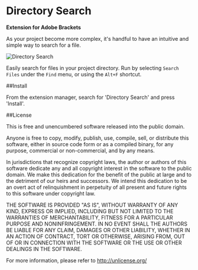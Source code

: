 Directory Search
==========

**Extension for Adobe Brackets**

As your project become more complex, it's handful to have an intuitive and simple way to search for a file.

![Directory Search](https://lh4.googleusercontent.com/WO1LIrxd_GBHzGe4bWcnF3K2J7EOYqM2zyb0gRi6ZdmAGv2YztsPzjPD8zeyFi5TBVNDB1hWE-d1wSA=w1255-h516)

Easily search for files in your project directory.  Run by selecting
`Search Files` under the `Find` menu, or using the `Alt+F` shortcut.


##Install

From the extension manager, search for 'Directory Search' and press 'Install'.

##License

This is free and unencumbered software released into the public domain.

Anyone is free to copy, modify, publish, use, compile, sell, or
distribute this software, either in source code form or as a compiled
binary, for any purpose, commercial or non-commercial, and by any
means.

In jurisdictions that recognize copyright laws, the author or authors
of this software dedicate any and all copyright interest in the
software to the public domain. We make this dedication for the benefit
of the public at large and to the detriment of our heirs and
successors. We intend this dedication to be an overt act of
relinquishment in perpetuity of all present and future rights to this
software under copyright law.

THE SOFTWARE IS PROVIDED "AS IS", WITHOUT WARRANTY OF ANY KIND,
EXPRESS OR IMPLIED, INCLUDING BUT NOT LIMITED TO THE WARRANTIES OF
MERCHANTABILITY, FITNESS FOR A PARTICULAR PURPOSE AND NONINFRINGEMENT.
IN NO EVENT SHALL THE AUTHORS BE LIABLE FOR ANY CLAIM, DAMAGES OR
OTHER LIABILITY, WHETHER IN AN ACTION OF CONTRACT, TORT OR OTHERWISE,
ARISING FROM, OUT OF OR IN CONNECTION WITH THE SOFTWARE OR THE USE OR
OTHER DEALINGS IN THE SOFTWARE.

For more information, please refer to <http://unlicense.org/>

